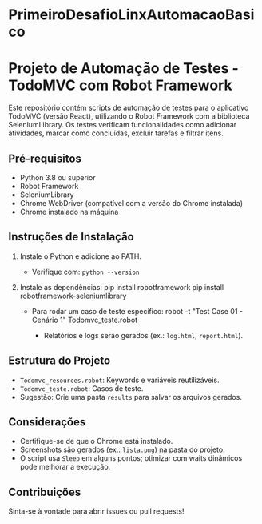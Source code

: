 # PrimeiroDesafioLinxAutomacaoBasico

# Projeto de Automação de Testes - TodoMVC com Robot Framework

Este repositório contém scripts de automação de testes para o aplicativo TodoMVC (versão React), utilizando o Robot Framework com a biblioteca SeleniumLibrary. Os testes verificam funcionalidades como adicionar atividades, marcar como concluídas, excluir tarefas e filtrar itens.

## Pré-requisitos
- Python 3.8 ou superior
- Robot Framework
- SeleniumLibrary
- Chrome WebDriver (compatível com a versão do Chrome instalada)
- Chrome instalado na máquina

## Instruções de Instalação
1. Instale o Python[](https://www.python.org/downloads/) e adicione ao PATH.
   - Verifique com: `python --version`
2. Instale as dependências:
   pip install robotframework
   pip install robotframework-seleniumlibrary

   - Para rodar um caso de teste específico:
     robot -t "Test Case 01 - Cenário 1" Todomvc_teste.robot


     - Relatórios e logs serão gerados (ex.: `log.html`, `report.html`).

## Estrutura do Projeto
- `Todomvc_resources.robot`: Keywords e variáveis reutilizáveis.
- `Todomvc_teste.robot`: Casos de teste.
- Sugestão: Crie uma pasta `results` para salvar os arquivos gerados.

## Considerações
- Certifique-se de que o Chrome está instalado.
- Screenshots são gerados (ex.: `lista.png`) na pasta do projeto.
- O script usa `Sleep` em alguns pontos; otimizar com waits dinâmicos pode melhorar a execução.

## Contribuições
Sinta-se à vontade para abrir issues ou pull requests!
